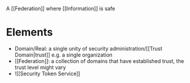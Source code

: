 A [[Federation]] where [[Information]] is safe

# Elements

- Domain/Real: a single unity of security administration/[[Trust Domain|trust]] e.g. a single organization
- [[Federation]]: a collection of domains that have established trust, the trust level might vary
- ![[Security Token Service]]
